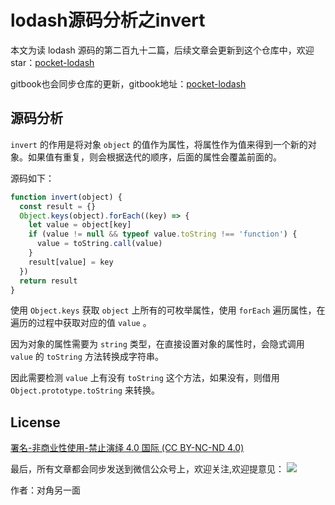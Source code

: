 # lodash源码分析之invert

本文为读 lodash 源码的第二百九十二篇，后续文章会更新到这个仓库中，欢迎 star：[pocket-lodash](https://github.com/yeyuqiudeng/pocket-lodash)

gitbook也会同步仓库的更新，gitbook地址：[pocket-lodash](https://www.gitbook.com/book/yeyuqiudeng/pocket-lodash/details)

## 源码分析

`invert` 的作用是将对象 `object` 的值作为属性，将属性作为值来得到一个新的对象。如果值有重复，则会根据迭代的顺序，后面的属性会覆盖前面的。

源码如下：

```javascript
function invert(object) {
  const result = {}
  Object.keys(object).forEach((key) => {
    let value = object[key]
    if (value != null && typeof value.toString !== 'function') {
      value = toString.call(value)
    }
    result[value] = key
  })
  return result
}
```

使用 `Object.keys` 获取 `object` 上所有的可枚举属性，使用 `forEach` 遍历属性，在遍历的过程中获取对应的值 `value` 。

因为对象的属性需要为 `string` 类型，在直接设置对象的属性时，会隐式调用 `value` 的 `toString` 方法转换成字符串。

因此需要检测 `value` 上有没有 `toString` 这个方法，如果没有，则借用 `Object.prototype.toString` 来转换。

## License 

[署名-非商业性使用-禁止演绎 4.0 国际 (CC BY-NC-ND 4.0)](http://creativecommons.org/licenses/by-nc-nd/4.0/)

最后，所有文章都会同步发送到微信公众号上，欢迎关注,欢迎提意见：  ![](https://raw.githubusercontent.com/yeyuqiudeng/resource/master/images/qrcode_front-end-article.jpg) 

作者：对角另一面 